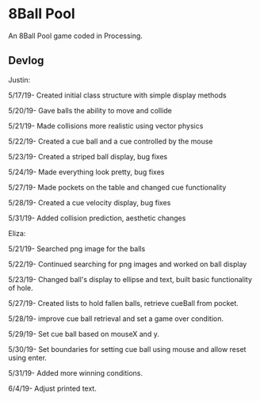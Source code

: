 # 8Ball Pool

An 8Ball Pool game coded in Processing.

Devlog
------
Justin:

5/17/19- Created initial class structure with simple display methods

5/20/19- Gave balls the ability to move and collide

5/21/19- Made collisions more realistic using vector physics

5/22/19- Created a cue ball and a cue controlled by the mouse

5/23/19- Created a striped ball display, bug fixes

5/24/19- Made everything look pretty, bug fixes

5/27/19- Made pockets on the table and changed cue functionality

5/28/19- Created a cue velocity display, bug fixes

5/31/19- Added collision prediction, aesthetic changes

Eliza:

5/21/19- Searched png image for the balls

5/22/19- Continued searching for png images and worked on ball display

5/23/19- Changed ball's display to ellipse and text, built basic functionality of hole.

5/27/19- Created lists to hold fallen balls, retrieve cueBall from pocket.

5/28/19- improve cue ball retrieval and set a game over condition.

5/29/19- Set cue ball based on mouseX and y.

5/30/19- Set boundaries for setting cue ball using mouse and allow reset using enter.

5/31/19- Added more winning conditions.

6/4/19- Adjust printed text.
